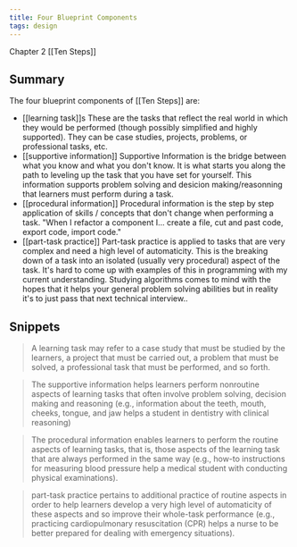 ```yaml
---
title: Four Blueprint Components
tags: design
---
```


Chapter 2 [[Ten Steps]]

## Summary

The four blueprint components of [[Ten Steps]] are:

- [[learning task]]s 
  These are the tasks that reflect the real world in which they would be performed (though possibly simplified and highly supported). They can be case studies, projects, problems, or professional tasks, etc.
- [[supportive information]]
  Supportive Information is the bridge between what you know and what you don't know. It is what starts you along the path to leveling up the task that you have set for yourself. This information supports problem solving and desicion making/reasonning that learners must perform during a task.
- [[procedural information]]
  Procedural information is the step by step application of skills / concepts that don't change when performing a task. "When I refactor a component I... create a file, cut and past code, export code, import code."
- [[part-task practice]]
  Part-task practice is applied to tasks that are very complex and need a high level of automaticity. This is the breaking down of a task into an isolated (usually very procedural) aspect of the task. It's hard to come up with examples of this in programming with my current understanding. Studying algorithms comes to mind with the hopes that it helps your general problem solving abilities but in reality it's to just pass that next technical interview..


## Snippets

> A learning task may refer to a case study that must be studied by the learners, a project that must be carried out, a problem that must be solved, a professional task that must be performed, and so forth. 

> The supportive information helps learners perform nonroutine aspects of learning tasks that often involve problem solving, decision making and reasoning (e.g., information about the teeth, mouth, cheeks, tongue, and jaw helps a student in dentistry with clinical reasoning)

> The procedural information enables learners to perform the routine aspects of learning tasks, that is, those aspects of the learning task that are always performed in the same way (e.g., how-to instructions for measuring blood pressure help a medical student with conducting physical examinations). 

> part-task practice pertains to additional practice of routine aspects in order to help learners develop a very high level of automaticity of these aspects and so improve their whole-task performance (e.g., practicing cardiopulmonary resuscitation (CPR) helps a nurse to be better prepared for dealing with emergency situations).